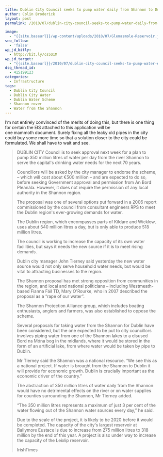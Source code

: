 ```yaml
---
title: Dublin City Council seeks to pump water daily from Shannon to Dublin
author: Colin Broderick
layout: post
permalink: /2010/07/dublin-city-council-seeks-to-pump-water-daily-from-shannon-to-dublin/

image:
  - "{{site.baseurl}}/wp-content/uploads/2010/07/Glenasmole-Reservoir.jpg"
seo_follow:
  - 'false'
wp_jd_bitly:
  - http://bit.ly/cs5Q1M
wp_jd_target:
  - "{{site.baseurl}}/2010/07/dublin-city-council-seeks-to-pump-water-daily-from-shannon-to-dublin/"
dsq_thread_id:
  - 415199123
categories:
  - Infrastructure
tags:
  - Dublin City Council
  - Dublin City Water
  - Dublin Water Scheme
  - Shannon rover
  - Water from the Shannon
---
```

I&#8217;m not entirely convinced of the merits of doing this, but there is one thing for certain the EIS attached to this application will be one mammoth document. Surely fixing all the leaky old pipes in the city could buy some more time so that a solution closer to the city could be formulated. We shall have to wait and see.

> DUBLIN CITY Council is to seek approval next week for a plan to pump 350 million litres of water per day from the river Shannon to serve the capital's drinking water needs for the next 70 years.
> 
> Councillors will be asked by the city manager to endorse the scheme, – which will cost about €500 million – and are expected to do so, before seeking Government approval and permission from An Bord Pleanála. However, it does not require the permission of any local authority in the Shannon region.
> 
> The proposal was one of several options put forward in a 2006 report commissioned by the council from consultant engineers RPS to meet the Dublin region's ever-growing demands for water.
> 
> <!--more-->
> 
> The Dublin region, which encompasses parts of Kildare and Wicklow, uses about 540 million litres a day, but is only able to produce 518 million litres.
> 
> The council is working to increase the capacity of its own water facilities, but says it needs the new source if it is to meet rising demands.
> 
> Dublin city manager John Tierney said yesterday the new water source would not only serve household water needs, but would be vital to attracting businesses to the region.
> 
> The Shannon proposal has met strong opposition from communities in the region, and local and national politicians – including Westmeath-based Fianna Fáil TD, Mary O'Rourke, who in 2007 described the proposal as a “rape of our water”.
> 
> The Shannon Protection Alliance group, which includes boating enthusiasts, anglers and farmers, was also established to oppose the scheme.
> 
> Several proposals for taking water from the Shannon for Dublin have been considered, but the one expected to be put to city councillors involves piping water from one of the Shannon lakes to a disused Bord na Móna bog in the midlands, where it would be stored in the form of an artificial lake, from where water would be taken by pipe to Dublin.
> 
> Mr Tierney said the Shannon was a national resource. “We see this as a national project. If water is brought from the Shannon to Dublin it will provide for economic growth. Dublin is crucially important as the economic driver of the country.”
> 
> The abstraction of 350 million litres of water daily from the Shannon would have no detrimental effects on the river or on water supplies for counties surrounding the Shannon, Mr Tierney added.
> 
> “The 350 million litres represents a maximum of just 3 per cent of the water flowing out of the Shannon water sources every day,” he said.
> 
> Due to the scale of the project, it is likely to be 2020 before it would be completed. The capacity of the city's largest reservoir at Ballymore Eustace is due to increase from 275 million litres to 318 million by the end of this year. A project is also under way to increase the capacity of the Leixlip reservoir.
> 
> IrishTimes

